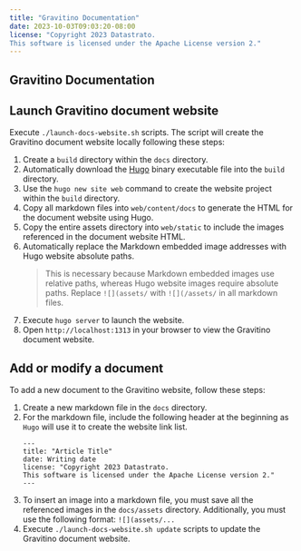 ```yaml
---
title: "Gravitino Documentation"
date: 2023-10-03T09:03:20-08:00
license: "Copyright 2023 Datastrato.
This software is licensed under the Apache License version 2."
---
```

## Gravitino Documentation

## Launch Gravitino document website

Execute `./launch-docs-website.sh` scripts. The script will create the Gravitino document website locally following these steps:

1. Create a `build` directory within the `docs` directory.
2. Automatically download the [Hugo](https://github.com/gohugoio/hugo) binary executable file into the `build` directory.
3. Use the `hugo new site web` command to create the website project within the `build` directory.
4. Copy all markdown files into `web/content/docs` to generate the HTML for the document website using Hugo.
5. Copy the entire assets directory into `web/static` to include the images referenced in the document website HTML.
6. Automatically replace the Markdown embedded image addresses with Hugo website absolute paths.
   > This is necessary because Markdown embedded images use relative paths, whereas Hugo website images require absolute paths.
   > Replace `![](assets/` with `![](/assets/` in all markdown files.
7. Execute `hugo server` to launch the website.
8. Open `http://localhost:1313` in your browser to view the Gravitino document website.

## Add or modify a document

To add a new document to the Gravitino website, follow these steps:

1. Create a new markdown file in the `docs` directory.
2. For the markdown file, include the following header at the beginning as `Hugo` will use it to create the website link list.
    ```
    ---
    title: "Article Title"
    date: Writing date
    license: "Copyright 2023 Datastrato.
    This software is licensed under the Apache License version 2."
    ---
    ```
3. To insert an image into a markdown file, you must save all the referenced images in the `docs/assets` directory. 
   Additionally, you must use the following format: `![](assets/...`
4. Execute `./launch-docs-website.sh update` scripts to update the Gravitino document website.
